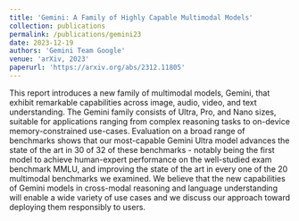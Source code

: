```yaml
---
title: 'Gemini: A Family of Highly Capable Multimodal Models'
collection: publications
permalink: /publications/gemini23
date: 2023-12-19
authors: 'Gemini Team Google'
venue: 'arXiv, 2023'
paperurl: 'https://arxiv.org/abs/2312.11805'
---
```


This report introduces a new family of multimodal models, Gemini, that exhibit remarkable capabilities across image, audio, video, and text understanding. The Gemini family consists of Ultra, Pro, and Nano sizes, suitable for applications ranging from complex reasoning tasks to on-device memory-constrained use-cases. Evaluation on a broad range of benchmarks shows that our most-capable Gemini Ultra model advances the state of the art in 30 of 32 of these benchmarks - notably being the first model to achieve human-expert performance on the well-studied exam benchmark MMLU, and improving the state of the art in every one of the 20 multimodal benchmarks we examined. We believe that the new capabilities of Gemini models in cross-modal reasoning and language understanding will enable a wide variety of use cases and we discuss our approach toward deploying them responsibly to users.
